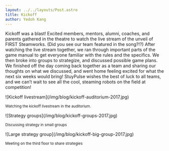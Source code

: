 ```yaml
---
layout: ../../layouts/Post.astro
title: Kickoff
author: Yedoh Kang
---
```

Kickoff was a blast! Excited members, mentors, alumni, coaches, and parents gathered in the theatre to watch the live stream of the unveil of FIRST Steamworks. (Did you see our team featured in the song?!?) After watching the live stream together, we ran through important parts of the game manual to get everyone familiar with the rules and the specifics. We then broke into groups to strategize, and discussed possible game plans. We finished off the day coming back together as a team and sharing our thoughts on what we discussed, and went home feeling excited for what the next six weeks would bring! StuyPulse wishes the best of luck to all teams, and we can’t wait to see all the cool, steaming robots on the field at competition!
<!-- more -->

<div class="text-center" markdown="1">
![Kickoff livestream](/img/blog/kickoff-auditorium-2017.jpg)

<small>Watching the kickoff livestream in the auditorium.</small>
</div>

<div class="text-center" markdown="1">
![Strategy groups](/img/blog/kickoff-groups-2017.jpg)

<small>Discussing strategy in small groups</small>
</div>

<div class="text-center" markdown="1">
![Large strategy group](/img/blog/kickoff-big-group-2017.jpg)

<small>Meeting on the third floor to share strategies</small>
</div>
